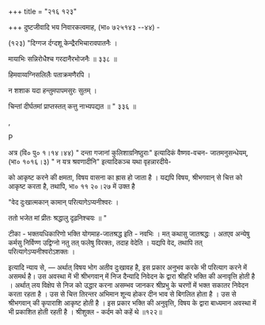 +++
title = "२१६ १२३"

+++
दुष्टजीवादि भय निवारकत्वमाह, (भा० ७२५१४३ --४४) - 

(१२३) "दिग्गज र्दग्दशू केन्द्रैरभिचारावपातनैः । 

मायाभिः सन्निरोधैश्च गरदानैरभोजनैः ॥ ३३८ ॥ 

हिमवाय्वग्निसलिलैः पताक्रमणैरपि । 

न शशाक यदा हन्तुमपापमसुरः सुतम् । 

चिन्तां दीर्घतमां प्राप्तस्तत् कत्तु नाभ्यपद्यत ॥ " ३३६ ॥ 

, 

P 

अत्र (वि० पु० १।१४।४४) " दन्ता गजानां कुलिशाग्रनिष्ठुराः" इत्यादिकं वैष्णव-वचन- जातमनुसन्धेयम्, (भा० १०१६।३) " न यत्र श्रवणादीनि" इत्यादिकञ्च यथा वृहन्नारदीये- 

को आकृष्ट करने की क्षमता, विषय वासना का ह्रास हो जाता है । यद्यपि विषय, श्रीभगवान् से चित्त को आकृष्ट करता है, तथापि, भा० ११ २०।२७ में उक्त है 

"वेद दुःखात्मकान् कामान् परित्यागेऽप्यनीश्वरः । 

ततो भजेत मां प्रीतः श्रद्धालु दृढ़निश्चयः ॥ " 

टीका - भक्तयधिकारिणो भक्ति योगमाह-जातश्रद्ध इति - नवभिः । मत् कथासु जातश्रद्धः । अतएव अन्येषु कर्मसु निर्विण्ण उद्विग्नो नतु तत् फलेषु विरक्तः, तदाह वेदेति । यद्यपि वेद, तथापि तत् परित्यागेऽप्यनीश्वरोऽशक्तः । 

इत्यादि न्याय से, — अर्थात् विषय भोग अतीव दुःखावह है, इस प्रकार अनुभव करके भी परित्याग करने में असमर्थ है। उस अवस्था में भी श्रीभगवान् में निज दैन्यादि निवेदन के द्वारा श्रीहरि भक्ति की अनावृत्ति होती है । अर्थात् लय विक्षेप से निज को उद्धार करना असम्भव जानकर श्रीप्रभु के चरणों में भक्त सकातर निवेदन करता रहता है । उस से चित्त तिरन्तर अभिमान शून्य होकर दीन भाव से बिगलित होता है । उस से श्रीभगवान् की कृपाराशि आकृष्ट होती है । इस प्रकार भक्ति की अनुवृत्ति, विषय के द्वारा बाध्यमान अवस्था में भी प्रकाशित होती रहती है । श्रीशुक्ल - कर्दम को कहें थे ॥१२२॥ 
